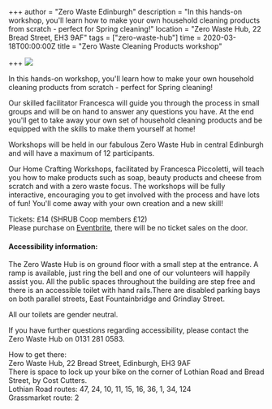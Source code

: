 +++
author = "Zero Waste Edinburgh"
description = "In this hands-on workshop, you'll learn how to make your own household cleaning products from scratch - perfect for Spring cleaning!"
location = "Zero Waste Hub, 22 Bread Street, EH3 9AF"
tags = ["zero-waste-hub"]
time = 2020-03-18T00:00:00Z
title = "Zero Waste Cleaning Products workshop"

+++
![](https://res.cloudinary.com/shrub-co-op/image/upload/v1583848346/shrubcoop.org/media/87799462_4144692038889718_3481385943359815680_o_ygi8du.jpg)

In this hands-on workshop, you'll learn how to make your own household cleaning products from scratch - perfect for Spring cleaning!  
  
Our skilled facilitator Francesca will guide you through the process in small groups and will be on hand to answer any questions you have. At the end you'll get to take away your own set of household cleaning products and be equipped with the skills to make them yourself at home!   
  
Workshops will be held in our fabulous Zero Waste Hub in central Edinburgh and will have a maximum of 12 participants.  
  
Our Home Crafting Workshops, facilitated by Francesca Piccoletti, will teach you how to make products such as soap, beauty products and cheese from scratch and with a zero waste focus. The workshops will be fully interactive, encouraging you to get involved with the process and have lots of fun! You'll come away with your own creation and a new skill!  
  
Tickets: £14 (SHRUB Coop members £12)  
Please purchase on [Eventbrite](https://www.eventbrite.co.uk/e/zero-waste-cleaning-products-workshop-tickets-96962963835), there will be no ticket sales on the door.

#### Accessibility information:

The Zero Waste Hub is on ground floor with a small step at the entrance. A ramp is available, just ring the bell and one of our volunteers will happily assist you. All the public spaces throughout the building are step free and there is an accessible toilet with hand rails.There are disabled parking bays on both parallel streets, East Fountainbridge and Grindlay Street.  
  
All our toilets are gender neutral.  
  
If you have further questions regarding accessibility, please contact the Zero Waste Hub on 0131 281 0583.  
  
How to get there:  
Zero Waste Hub, 22 Bread Street, Edinburgh, EH3 9AF  
There is space to lock up your bike on the corner of Lothian Road and Bread Street, by Cost Cutters.  
Lothian Road routes: 47, 24, 10, 11, 15, 16, 36, 1, 34, 124  
Grassmarket route: 2